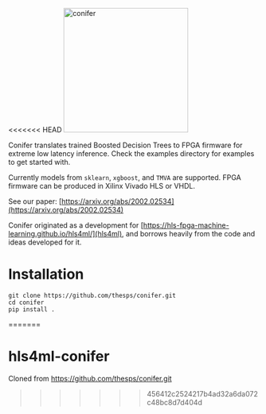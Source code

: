 <<<<<<< HEAD
<img src="conifer_v1.png" width="250" alt="conifer">

Conifer translates trained Boosted Decision Trees to FPGA firmware for extreme low latency inference. Check the examples directory for examples to get started with.

Currently models from `sklearn`, `xgboost`, and `TMVA` are supported. FPGA firmware can be produced in Xilinx Vivado HLS or VHDL.

See our paper: [https://arxiv.org/abs/2002.02534](https://arxiv.org/abs/2002.02534)

Conifer originated as a development for [https://hls-fpga-machine-learning.github.io/hls4ml/](hls4ml), and borrows heavily from the code and ideas developed for it.

# Installation
```
git clone https://github.com/thesps/conifer.git
cd conifer
pip install .
```
=======
# hls4ml-conifer
Cloned from https://github.com/thesps/conifer.git
>>>>>>> 456412c2524217b4ad32a6da072c48bc8d7d404d
